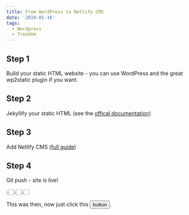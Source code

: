 ```yaml
---
title: From WordPress to Netlify CMS
date: '2019-01-16'
tags:
  - Wordpress
  - freedom
---
```


## Step 1
Build your static HTML website - you can use WordPress and the great wp2static plugin if you want.

## Step 2
Jekyllify your static HTML (see the [offical documentation](https://jekyllrb.com/tutorials/convert-site-to-jekyll))

## Step 3
Add Netlify CMS ([full guide](https://www.netlifycms.org/))

## Step 4
Git push - site is live!

👆🏻👆🏻👆🏻

This was then, now just click this <button type="submit" formaction="https://app.netlify.com/start/deploy?repository=https://github.com/hankchizljaw/hylia&stack=cms">button</button>.